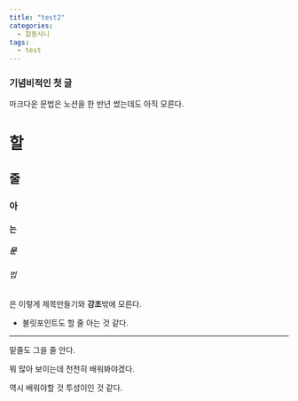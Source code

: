 ```yaml
---
title: "test2"
categories:
  - 잡동사니
tags:
  - test
---
```


### 기념비적인 첫 글

마크다운 문법은 노션을 한 반년 썼는데도 아직 모른다.

# 할

## 줄

### 아

#### 는

##### 문

###### 법

은 이렇게 제목만들기와 **강조**밖에 모른다.

- 불릿포인트도 할 줄 아는 것 같다.

---

밑줄도 그을 줄 안다.

뭐 많아 보이는데 천천히 배워봐야겠다.

역시 배워야할 것 투성이인 것 같다.
